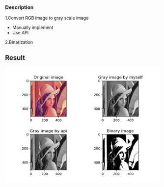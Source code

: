### Description
1.Convert RGB image to gray scale image
- Manually implement
- Use API

2.Binarization

## Result

<img src='Gray and binary image.png'>
